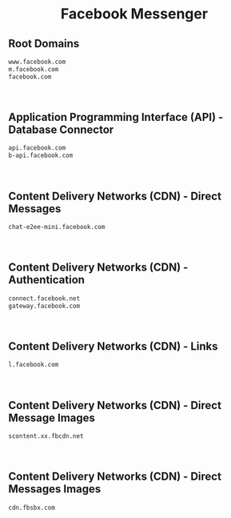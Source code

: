 


<h1 align="center">Facebook Messenger</h1>  


## Root Domains


```html
www.facebook.com
m.facebook.com
facebook.com
```  

<br>

## Application Programming Interface (API) - Database Connector


```html
api.facebook.com
b-api.facebook.com
```  

<br>

## Content Delivery Networks (CDN) - Direct Messages


```html
chat-e2ee-mini.facebook.com
```  

<br>

## Content Delivery Networks (CDN) - Authentication


```html
connect.facebook.net
gateway.facebook.com
```  

<br>

## Content Delivery Networks (CDN) - Links


```html
l.facebook.com
```  

<br>

## Content Delivery Networks (CDN) - Direct Message Images


```html
scontent.xx.fbcdn.net
```  

<br>

## Content Delivery Networks (CDN) - Direct Messages Images


```html
cdn.fbsbx.com
```  

<br>
